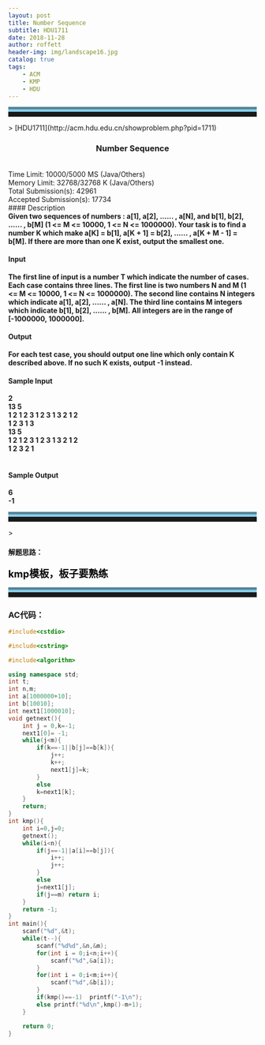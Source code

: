 ```yaml
---
layout: post
title: Number Sequence
subtitle: HDU1711
date: 2018-11-28
author: roffett
header-img: img/landscape16.jpg
catalog: true
tags:
    - ACM
    - KMP
    - HDU
---
```


<hr style="height:10px;border:none;border-top:10px groove skyblue;" />>
[HDU1711](http://acm.hdu.edu.cn/showproblem.php?pid=1711)

<h3 align="center">Number Sequence</h3><br />
Time Limit: 10000/5000 MS (Java/Others)<br />
Memory Limit: 32768/32768 K (Java/Others)<br />
Total Submission(s): 42961<br />Accepted Submission(s): 17734<br />
#### Description
<div style="font-weight:bold;">
Given two sequences of numbers : a[1], a[2], ...... , a[N], and b[1], b[2], ...... , b[M] (1 <= M <= 10000, 1 <= N <= 1000000). Your task is to find a number K which make a[K] = b[1], a[K + 1] = b[2], ...... , a[K + M - 1] = b[M]. If there are more than one K exist, output the smallest one.
</div>

#### Input
<div style="font-weight:bold;">
The first line of input is a number T which indicate the number of cases. Each case contains three lines. The first line is two numbers N and M (1 <= M <= 10000, 1 <= N <= 1000000). The second line contains N integers which indicate a[1], a[2], ...... , a[N]. The third line contains M integers which indicate b[1], b[2], ...... , b[M]. All integers are in the range of [-1000000, 1000000].

</div>

#### Output
<div style="font-weight:bold;">
For each test case, you should output one line which only contain K described above. If no such K exists, output -1 instead.
</div>

#### Sample Input
<div style="font-weight:bold;">
2<br />
13 5<br />
1 2 1 2 3 1 2 3 1 3 2 1 2<br />
1 2 3 1 3<br />
13 5<br />
1 2 1 2 3 1 2 3 1 3 2 1 2<br />
1 2 3 2 1<br />
<br />
</div>

#### Sample Output
<div style="font-weight:bold;">
6<br />
-1<br />
</div>

<hr style="height:10px;border:none;border-top:10px groove skyblue;" />>

#### 解题思路： 

<div style = "font-size:20px;font-weight:bold;color:black;">
kmp模板，板子要熟练
</div>

<hr style="height:10px;border:none;border-top:10px groove skyblue;" />

### AC代码：
```c++
#include<cstdio>

#include<cstring>

#include<algorithm>

using namespace std;
int t;
int n,m;
int a[1000000+10];
int b[10010];
int next1[1000010];
void getnext(){
    int j = 0,k=-1;
    next1[0]= -1;
    while(j<m){
        if(k==-1||b[j]==b[k]){
            j++;
            k++;
            next1[j]=k;
        }
        else
        k=next1[k];
    }
    return;
}
int kmp(){
    int i=0,j=0;
    getnext();
    while(i<n){
        if(j==-1||a[i]==b[j]){
            i++;
            j++;
        }
        else
        j=next1[j];
        if(j==m) return i;
    }
    return -1;
}
int main(){
    scanf("%d",&t);
    while(t--){
        scanf("%d%d",&n,&m);
        for(int i = 0;i<n;i++){
            scanf("%d",&a[i]);
        }
        for(int i = 0;i<m;i++){
            scanf("%d",&b[i]);
        }
        if(kmp()==-1)  printf("-1\n");
        else printf("%d\n",kmp()-m+1);
    }

    return 0;
}
```